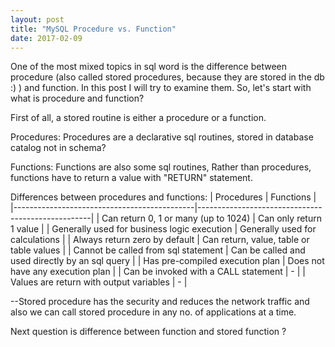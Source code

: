 ```yaml
---
layout: post
title: "MySQL Procedure vs. Function"
date: 2017-02-09
---
```


One of the most mixed topics in sql word is the difference between procedure (also called stored procedures, because they are stored
in the db :) ) and function. In this post I will try to examine them.
So, let's start with what is procedure and function?

First of all, a stored routine is either a procedure or a function.

Procedures:
Procedures are a declarative sql routines, stored in database catalog not in schema?  


Functions:
Functions are also some sql routines, 
Rather than procedures, functions have to return a value with "RETURN" statement. 

Differences between procedures and functions:
| Procedures                                  | Functions                                         | 
|---------------------------------------------|---------------------------------------------------|
| Can return 0, 1 or many (up to 1024)        | Can only return 1 value                           | 
| Generally used for business logic execution | Generally used for calculations                   | 
| Always return zero by default               | Can return, value, table or table values          | 
| Cannot be called from sql statement         | Can be called and used directly by an sql query   | 
| Has pre-compiled execution plan             | Does not have any execution plan                  | 
| Can be invoked with a CALL statement        | -                                                 | 
| Values are return with output variables     | -                                                 | 

--Stored procedure has the security and reduces the network traffic and also we can call stored procedure in any no. 
of applications at a time.

Next question is difference between function and stored function ?
